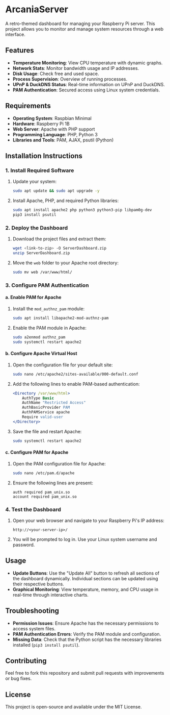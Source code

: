 # ArcaniaServer
A retro-themed dashboard for managing your Raspberry Pi server. This project allows you to monitor and manage system resources through a web interface.

## Features
- **Temperature Monitoring**: View CPU temperature with dynamic graphs.
- **Network Stats**: Monitor bandwidth usage and IP addresses.
- **Disk Usage**: Check free and used space.
- **Process Supervision**: Overview of running processes.
- **UPnP & DuckDNS Status**: Real-time information on UPnP and DuckDNS.
- **PAM Authentication**: Secured access using Linux system credentials.

## Requirements
- **Operating System**: Raspbian Minimal
- **Hardware**: Raspberry Pi 1B
- **Web Server**: Apache with PHP support
- **Programming Language**: PHP, Python 3
- **Libraries and Tools**: PAM, AJAX, psutil (Python)

## Installation Instructions

### 1. Install Required Software
1. Update your system:
    ```bash
    sudo apt update && sudo apt upgrade -y
    ```
2. Install Apache, PHP, and required Python libraries:
    ```bash
    sudo apt install apache2 php python3 python3-pip libpam0g-dev
    pip3 install psutil
    ```

### 2. Deploy the Dashboard
1. Download the project files and extract them:
    ```bash
    wget <link-to-zip> -O ServerDashboard.zip
    unzip ServerDashboard.zip
    ```
2. Move the `web` folder to your Apache root directory:
    ```bash
    sudo mv web /var/www/html/
    ```

### 3. Configure PAM Authentication
#### a. Enable PAM for Apache
1. Install the `mod_authnz_pam` module:
    ```bash
    sudo apt install libapache2-mod-authnz-pam
    ```
2. Enable the PAM module in Apache:
    ```bash
    sudo a2enmod authnz_pam
    sudo systemctl restart apache2
    ```

#### b. Configure Apache Virtual Host
1. Open the configuration file for your default site:
    ```bash
    sudo nano /etc/apache2/sites-available/000-default.conf
    ```
2. Add the following lines to enable PAM-based authentication:
    ```apache
    <Directory /var/www/html>
        AuthType Basic
        AuthName "Restricted Access"
        AuthBasicProvider PAM
        AuthPAMService apache
        Require valid-user
    </Directory>
    ```
3. Save the file and restart Apache:
    ```bash
    sudo systemctl restart apache2
    ```

#### c. Configure PAM for Apache
1. Open the PAM configuration file for Apache:
    ```bash
    sudo nano /etc/pam.d/apache
    ```
2. Ensure the following lines are present:
    ```plaintext
    auth required pam_unix.so
    account required pam_unix.so
    ```

### 4. Test the Dashboard
1. Open your web browser and navigate to your Raspberry Pi's IP address:
    ```plaintext
    http://<your-server-ip>/
    ```
2. You will be prompted to log in. Use your Linux system username and password.

## Usage
- **Update Buttons**: Use the "Update All" button to refresh all sections of the dashboard dynamically. Individual sections can be updated using their respective buttons.
- **Graphical Monitoring**: View temperature, memory, and CPU usage in real-time through interactive charts.

## Troubleshooting
- **Permission Issues**: Ensure Apache has the necessary permissions to access system files.
- **PAM Authentication Errors**: Verify the PAM module and configuration.
- **Missing Data**: Check that the Python script has the necessary libraries installed (`pip3 install psutil`).

## Contributing
Feel free to fork this repository and submit pull requests with improvements or bug fixes.

## License
This project is open-source and available under the MIT License.
